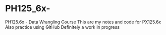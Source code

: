 # PH125_6x-
PH125.6x - Data Wrangling Course
This are my notes and code for PX125.6x
Also practice using GitHub
Definitely a work in progress
